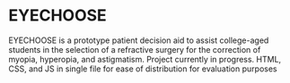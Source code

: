 # EYECHOOSE
EYECHOOSE is a prototype patient decision aid to assist college-aged students in the selection of a refractive surgery for the correction of myopia, hyperopia, and astigmatism.
Project currently in progress.
HTML, CSS, and JS in single file for ease of distribution for evaluation purposes
